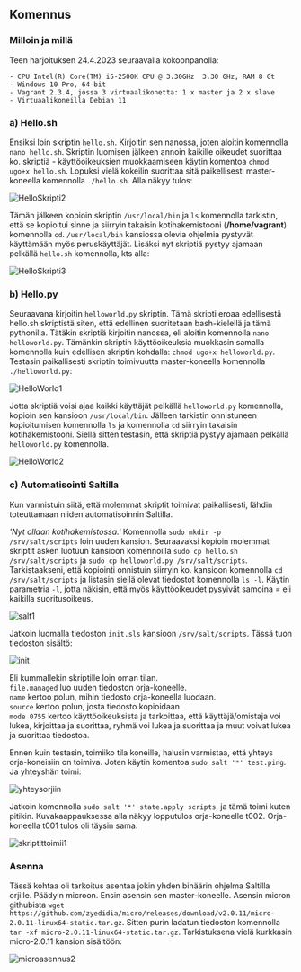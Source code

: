 ## Komennus  

### Milloin ja millä
Teen harjoituksen 24.4.2023 seuraavalla kokoonpanolla:  
```
- CPU Intel(R) Core(TM) i5-2500K CPU @ 3.30GHz  3.30 GHz; RAM 8 Gt  
- Windows 10 Pro, 64-bit  
- Vagrant 2.3.4, jossa 3 virtuaalikonetta: 1 x master ja 2 x slave  
- Virtuaalikoneilla Debian 11  
```  

### a) Hello.sh  
Ensiksi loin skriptin ```hello.sh```. Kirjoitin sen nanossa, joten aloitin komennolla ```nano hello.sh```. Skriptin luomisen jälkeen annoin kaikille oikeudet suorittaa ko. skriptiä - käyttöoikeuksien muokkaamiseen käytin komentoa ```chmod ugo+x hello.sh```. Lopuksi vielä kokeilin suorittaa sitä paikellisesti master-koneella komennolla ```./hello.sh```. Alla näkyy tulos:  

![HelloSkripti2](https://user-images.githubusercontent.com/78509164/233947746-f9daa704-280c-4e93-b6f8-8bd9caaaf794.png)  

Tämän jälkeen kopioin skriptin ```/usr/local/bin``` ja ```ls``` komennolla tarkistin, että se kopioitui sinne ja siirryin takaisin kotihakemistooni (**/home/vagrant**) komennolla ```cd```. ```/usr/local/bin``` kansiossa olevia ohjelmia pystyvät käyttämään myös peruskäyttäjät. Lisäksi nyt skriptiä pystyy ajamaan pelkällä ```hello.sh``` komennolla, kts alla:  

![HelloSkripti3](https://user-images.githubusercontent.com/78509164/233963255-72a1c91a-bb3e-4d33-b9cd-7a73539f6a17.png)  

### b) Hello.py  

Seuraavana kirjoitin ```helloworld.py``` skriptin. Tämä skripti eroaa edellisestä hello.sh skriptistä siten, että edellinen suoritetaan bash-kielellä ja tämä pythonilla. Tätäkin skriptiä kirjoitin nanossa, eli aloitin komennolla ```nano helloworld.py```. Tämänkin skriptin käyttöoikeuksia muokkasin samalla komennolla kuin edellisen skriptin kohdalla: ```chmod ugo+x helloworld.py```. Testasin paikallisesti skriptin toimivuutta master-koneella komennolla ```./helloworld.py```:  

![HelloWorld1](https://user-images.githubusercontent.com/78509164/233968599-7a447b81-24aa-43c7-848a-9a7c8e6ca0fe.png)  

Jotta skriptiä voisi ajaa kaikki käyttäjät pelkällä ```helloworld.py``` komennolla, kopioin sen kansioon ```/usr/local/bin```. Jälleen tarkistin onnistuneen kopioitumisen komennolla ```ls``` ja komennolla ```cd``` siirryin takaisin kotihakemistooni. Siellä sitten testasin, että skriptiä pystyy ajamaan pelkällä ```helloworld.py``` komennolla.

![HelloWorld2](https://user-images.githubusercontent.com/78509164/233971418-fa0275a6-d9a5-4755-8312-02eca30625e7.png)  

### c) Automatisointi Saltilla  

Kun varmistuin siitä, että molemmat skriptit toimivat paikallisesti, lähdin toteuttamaan niiden automatisoinnin Saltilla.  

*'Nyt ollaan kotihakemistossa.'* Komennolla ```sudo mkdir -p /srv/salt/scripts``` loin uuden kansion. Seuraavaksi kopioin molemmat skriptit äsken luotuun kansioon komennoilla ```sudo cp hello.sh /srv/salt/scripts``` ja ```sudo cp helloworld.py /srv/salt/scripts```. Tarkistaakseni, että kopiointi onnistuin siirryin ko. kansioon komennolla ```cd /srv/salt/scripts``` ja listasin siellä olevat tiedostot komennolla ```ls -l```. Käytin parametria ``` -l ```, jotta näkisin, että myös käyttöoikeudet pysyivät samoina = eli kaikilla suoritusoikeus.  

![salt1](https://user-images.githubusercontent.com/78509164/233979624-50022db2-5538-462f-80a5-645ee9462232.png)  

Jatkoin luomalla tiedoston ```init.sls``` kansioon ```/srv/salt/scripts```. Tässä tuon tiedoston sisältö:  

![init](https://user-images.githubusercontent.com/78509164/233987653-090ea11f-ef48-43ce-90a9-f6b79345b79d.png)  

Eli kummallekin skriptille loin oman tilan.  
```file.managed``` luo uuden tiedoston orja-koneelle.  
```name``` kertoo polun, mihin tiedosto orja-koneella luodaan.  
```source``` kertoo polun, josta tiedosto kopioidaan.  
```mode 0755``` kertoo käyttöoikeuksista ja tarkoittaa, että käyttäjä/omistaja voi lukea, kirjoittaa ja suorittaa, ryhmä voi lukea ja suorittaa ja muut voivat lukea ja suorittaa tiedostoa.  

Ennen kuin testasin, toimiiko tila koneille, halusin varmistaa, että yhteys orja-koneisiin on toimiva. Joten käytin komentoa ```sudo salt '*' test.ping```. Ja yhteyshän toimi:  

![yhteysorjiin](https://user-images.githubusercontent.com/78509164/233974301-6dbdc2fc-060f-47f2-b372-f43ada59a0cb.png)  

Jatkoin komennolla ```sudo salt '*' state.apply scripts```, ja tämä toimi kuten pitikin. Kuvakaappauksessa alla näkyy lopputulos orja-koneelle t002. Orja-koneella t001 tulos oli täysin sama.  

![skriptittoimii1](https://user-images.githubusercontent.com/78509164/233991692-98406521-b480-45f5-acf6-990c2f3415e2.png)  

### Asenna  

Tässä kohtaa oli tarkoitus asentaa jokin yhden binäärin ohjelma Saltilla orjille. Päädyin microon. Ensin asensin sen master-koneelle. Asensin micron githubista ```wget https://github.com/zyedidia/micro/releases/download/v2.0.11/micro-2.0.11-linux64-static.tar.gz```. Sitten purin ladatun tiedoston komennolla ```tar -xf micro-2.0.11-linux64-static.tar.gz```. Tarkistuksena vielä kurkkasin micro-2.0.11 kansion sisältöön:  

![microasennus2](https://user-images.githubusercontent.com/78509164/233997774-94a3bd33-5088-4767-8380-402da7ca401c.png)  

